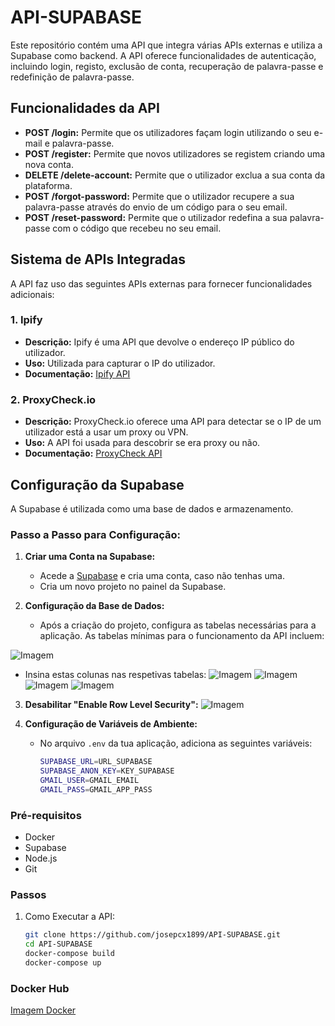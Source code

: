 # API-SUPABASE

Este repositório contém uma API que integra várias APIs externas e utiliza a Supabase como backend. A API oferece funcionalidades de autenticação, incluindo login, registo, exclusão de conta, recuperação de palavra-passe e redefinição de palavra-passe.

## Funcionalidades da API

- **POST /login:** Permite que os utilizadores façam login utilizando o seu e-mail e palavra-passe.
- **POST /register:** Permite que novos utilizadores se registem criando uma nova conta.
- **DELETE /delete-account:** Permite que o utilizador exclua a sua conta da plataforma.
- **POST /forgot-password:** Permite que o utilizador recupere a sua palavra-passe através do envio de um código para o seu email.
- **POST /reset-password:** Permite que o utilizador redefina a sua palavra-passe com o código que recebeu no seu email.

## Sistema de APIs Integradas

A API faz uso das seguintes APIs externas para fornecer funcionalidades adicionais:

### 1. **Ipify**
   - **Descrição:** Ipify é uma API que devolve o endereço IP público do utilizador.
   - **Uso:** Utilizada para capturar o IP do utilizador.
   - **Documentação:** [Ipify API](https://www.ipify.org/)

### 2. **ProxyCheck.io**
   - **Descrição:** ProxyCheck.io oferece uma API para detectar se o IP de um utilizador está a usar um proxy ou VPN.
   - **Uso:** A API foi usada para descobrir se era proxy ou não.
   - **Documentação:** [ProxyCheck API](https://proxycheck.io/)

## Configuração da Supabase

A Supabase é utilizada como uma base de dados e armazenamento.

### Passo a Passo para Configuração:

1. **Criar uma Conta na Supabase:**
   - Acede a [Supabase](https://supabase.io/) e cria uma conta, caso não tenhas uma.
   - Cria um novo projeto no painel da Supabase.

2. **Configuração da Base de Dados:**
   - Após a criação do projeto, configura as tabelas necessárias para a aplicação. As tabelas mínimas para o funcionamento da API incluem:

  ![Imagem](https://media.discordapp.net/attachments/1298566066598973583/1329973230726807634/image.png?ex=678c4997&is=678af817&hm=2e6bdb75f110afbe1eb471ea14a7ca39b61b132e243dd1e18fc338cd582135ea&=&format=webp&quality=lossless&width=558&height=406)

   - Insina estas colunas nas respetivas tabelas:
     ![Imagem](https://media.discordapp.net/attachments/1298566066598973583/1329974068434305215/image.png?ex=678c4a5f&is=678af8df&hm=7eb92a368eac52fe19dd281636ead3098efd50d63a4c3576a8db923df8fe849e&=&format=webp&quality=lossless&width=1920&height=553)
     ![Imagem](https://media.discordapp.net/attachments/1298566066598973583/1329974234017038367/image.png?ex=678c4a87&is=678af907&hm=a17c5b73f1da08e121f7b63c94765134fb789f89fbbbc4b4e3dd2ef0cb3c93f6&=&format=webp&quality=lossless&width=1920&height=387)
     ![Imagem](https://media.discordapp.net/attachments/1298566066598973583/1329974527412928583/image.png?ex=678c4acd&is=678af94d&hm=3d2b3398edc300741642628a95cd79d4e0634fa6dadb8af12b22e1b9f9c5cf78&=&format=webp&quality=lossless&width=1920&height=630)
     ![Imagem](https://media.discordapp.net/attachments/1298566066598973583/1329974658241396746/image.png?ex=678c4aec&is=678af96c&hm=3505e7eec771cd010aec40aae65215f5c176c4aa6d99557b3173af8eb26389f3&=&format=webp&quality=lossless&width=1920&height=768)

3. **Desabilitar "Enable Row Level Security":**
   ![Imagem](https://media.discordapp.net/attachments/1298566066598973583/1329975067848871956/image.png?ex=678c4b4d&is=678af9cd&hm=bbc8cfee5d0609b3c78c77659ee11d1792cb30cb26085c5d21dee9e1e5334d7a&=&format=webp&quality=lossless&width=1431&height=667)

4. **Configuração de Variáveis de Ambiente:**
   - No arquivo `.env` da tua aplicação, adiciona as seguintes variáveis:
     ```bash
     SUPABASE_URL=URL_SUPABASE
     SUPABASE_ANON_KEY=KEY_SUPABASE
     GMAIL_USER=GMAIL_EMAIL
     GMAIL_PASS=GMAIL_APP_PASS
     ```

### Pré-requisitos

- Docker
- Supabase
- Node.js
- Git

### Passos

1. Como Executar a API:
   ```bash
   git clone https://github.com/josepcx1899/API-SUPABASE.git
   cd API-SUPABASE
   docker-compose build
   docker-compose up
   ```


### Docker Hub
[Imagem Docker](https://hub.docker.com/repository/docker/jcaldex/api-supabase/)
